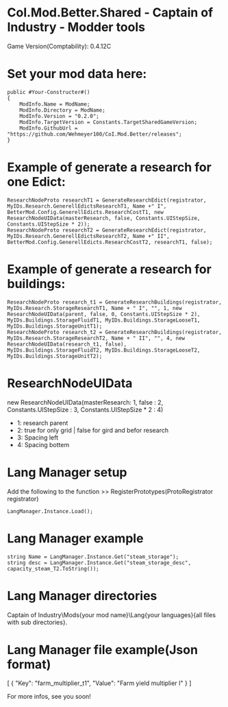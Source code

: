 # CoI.Mod.Better.Shared - Captain of Industry - Modder tools

Game Version(Comptability): 0.4.12C


# Set your mod data here:

	public #Your-Constructer#()
	{
		ModInfo.Name = ModName;
		ModInfo.Directory = ModName;
		ModInfo.Version = "0.2.0";
		ModInfo.TargetVersion = Constants.TargetSharedGameVersion;
		ModInfo.GithubUrl = "https://github.com/Wehmeyer100/CoI.Mod.Better/releases";
	}
    
# Example of generate a research for one Edict:

	ResearchNodeProto researchT1 = GenerateResearchEdict(registrator, MyIDs.Research.GenerellEdictsResearchT1, Name +" I", BetterMod.Config.GenerellEdicts.ResearchCostT1, new ResearchNodeUIData(masterResearch, false, Constants.UIStepSize, Constants.UIStepSize * 2));
	ResearchNodeProto researchT2 = GenerateResearchEdict(registrator, MyIDs.Research.GenerellEdictsResearchT2, Name +" II", BetterMod.Config.GenerellEdicts.ResearchCostT2, researchT1, false);
      
# Example of generate a research for buildings:    
	ResearchNodeProto research_t1 = GenerateResearchBuildings(registrator, MyIDs.Research.StorageResearchT1, Name + " I", "", 1, new ResearchNodeUIData(parent, false, 0, Constants.UIStepSize * 2), MyIDs.Buildings.StorageFluidT1, MyIDs.Buildings.StorageLooseT1, MyIDs.Buildings.StorageUnitT1);
	ResearchNodeProto research_t2 = GenerateResearchBuildings(registrator, MyIDs.Research.StorageResearchT2, Name + " II", "", 4, new ResearchNodeUIData(research_t1, false), MyIDs.Buildings.StorageFluidT2, MyIDs.Buildings.StorageLooseT2, MyIDs.Buildings.StorageUnitT2);
				
# ResearchNodeUIData
	
new ResearchNodeUIData(masterResearch: 1,                                                 false : 2, Constants.UIStepSize : 3, Constants.UIStepSize * 2 : 4)

- 1: research parent
- 2: true for only grid | false for gird and befor research
- 3: Spacing left
- 4: Spacing bottem


# Lang Manager setup

Add the following to the function >> RegisterPrototypes(ProtoRegistrator registrator)

	LangManager.Instance.Load();

# Lang Manager example

	string Name = LangManager.Instance.Get("steam_storage");
	string desc = LangManager.Instance.Get("steam_storage_desc", capacity_steam_T2.ToString());
	
# Lang Manager directories
Captain of Industry\Mods\{your mod name}\Lang\{your languages}\{all files with sub directories}.

# Lang Manager file example(Json format)
[
  {
    "Key": "farm_multiplier_t1",
    "Value": "Farm yield multiplier I"
  }
]
                       
For more infos, see you soon!
